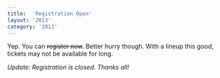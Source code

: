 ```yaml
---
title:  'Registration Open'
layout: '2013'
category: '2013'
---
```

Yep. You can <del>register now</del>. Better hurry though. With a lineup this good, tickets may not be available for long.

*Update: Registration is closed. Thanks all!*
